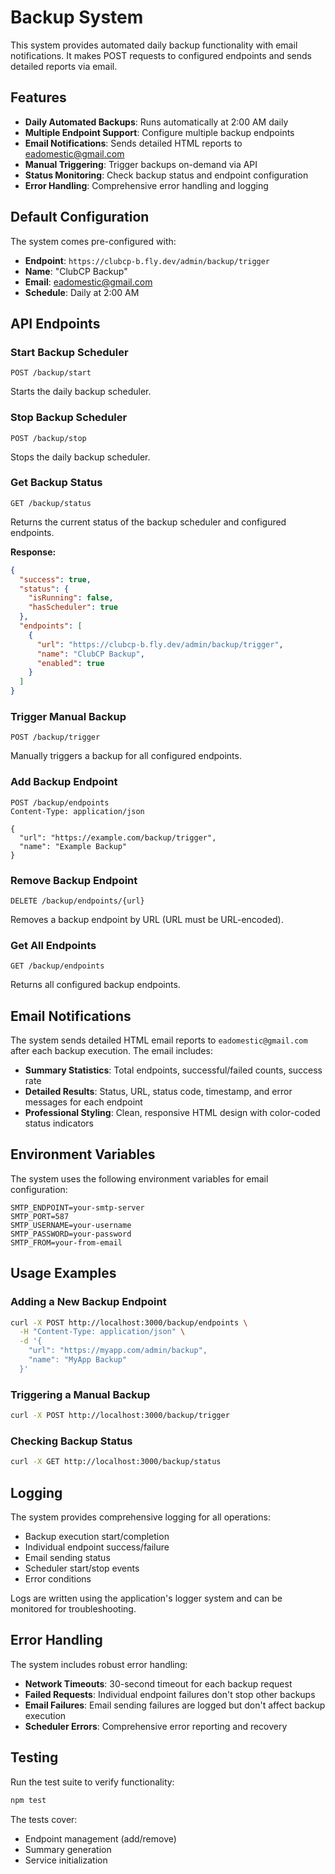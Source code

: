 # Backup System

This system provides automated daily backup functionality with email notifications. It makes POST requests to configured endpoints and sends detailed reports via email.

## Features

- **Daily Automated Backups**: Runs automatically at 2:00 AM daily
- **Multiple Endpoint Support**: Configure multiple backup endpoints
- **Email Notifications**: Sends detailed HTML reports to eadomestic@gmail.com
- **Manual Triggering**: Trigger backups on-demand via API
- **Status Monitoring**: Check backup status and endpoint configuration
- **Error Handling**: Comprehensive error handling and logging

## Default Configuration

The system comes pre-configured with:
- **Endpoint**: `https://clubcp-b.fly.dev/admin/backup/trigger`
- **Name**: "ClubCP Backup"
- **Email**: eadomestic@gmail.com
- **Schedule**: Daily at 2:00 AM

## API Endpoints

### Start Backup Scheduler
```http
POST /backup/start
```
Starts the daily backup scheduler.

### Stop Backup Scheduler
```http
POST /backup/stop
```
Stops the daily backup scheduler.

### Get Backup Status
```http
GET /backup/status
```
Returns the current status of the backup scheduler and configured endpoints.

**Response:**
```json
{
  "success": true,
  "status": {
    "isRunning": false,
    "hasScheduler": true
  },
  "endpoints": [
    {
      "url": "https://clubcp-b.fly.dev/admin/backup/trigger",
      "name": "ClubCP Backup",
      "enabled": true
    }
  ]
}
```

### Trigger Manual Backup
```http
POST /backup/trigger
```
Manually triggers a backup for all configured endpoints.

### Add Backup Endpoint
```http
POST /backup/endpoints
Content-Type: application/json

{
  "url": "https://example.com/backup/trigger",
  "name": "Example Backup"
}
```

### Remove Backup Endpoint
```http
DELETE /backup/endpoints/{url}
```
Removes a backup endpoint by URL (URL must be URL-encoded).

### Get All Endpoints
```http
GET /backup/endpoints
```
Returns all configured backup endpoints.

## Email Notifications

The system sends detailed HTML email reports to `eadomestic@gmail.com` after each backup execution. The email includes:

- **Summary Statistics**: Total endpoints, successful/failed counts, success rate
- **Detailed Results**: Status, URL, status code, timestamp, and error messages for each endpoint
- **Professional Styling**: Clean, responsive HTML design with color-coded status indicators

## Environment Variables

The system uses the following environment variables for email configuration:

```env
SMTP_ENDPOINT=your-smtp-server
SMTP_PORT=587
SMTP_USERNAME=your-username
SMTP_PASSWORD=your-password
SMTP_FROM=your-from-email
```

## Usage Examples

### Adding a New Backup Endpoint

```bash
curl -X POST http://localhost:3000/backup/endpoints \
  -H "Content-Type: application/json" \
  -d '{
    "url": "https://myapp.com/admin/backup",
    "name": "MyApp Backup"
  }'
```

### Triggering a Manual Backup

```bash
curl -X POST http://localhost:3000/backup/trigger
```

### Checking Backup Status

```bash
curl -X GET http://localhost:3000/backup/status
```

## Logging

The system provides comprehensive logging for all operations:

- Backup execution start/completion
- Individual endpoint success/failure
- Email sending status
- Scheduler start/stop events
- Error conditions

Logs are written using the application's logger system and can be monitored for troubleshooting.

## Error Handling

The system includes robust error handling:

- **Network Timeouts**: 30-second timeout for each backup request
- **Failed Requests**: Individual endpoint failures don't stop other backups
- **Email Failures**: Email sending failures are logged but don't affect backup execution
- **Scheduler Errors**: Comprehensive error reporting and recovery

## Testing

Run the test suite to verify functionality:

```bash
npm test
```

The tests cover:
- Endpoint management (add/remove)
- Summary generation
- Service initialization 